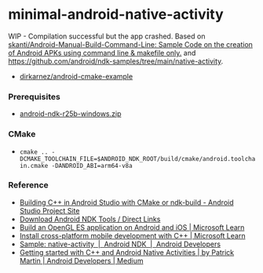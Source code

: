 minimal-android-native-activity
===============================
WIP - Compilation successful but the app crashed. Based on [skanti/Android-Manual-Build-Command-Line: Sample Code on the creation of Android APKs using command line & makefile only.](https://github.com/skanti/Android-Manual-Build-Command-Line) and https://github.com/android/ndk-samples/tree/main/native-activity.

- [dirkarnez/android-cmake-example](https://github.com/dirkarnez/android-cmake-example)

### Prerequisites
- [android-ndk-r25b-windows.zip](https://dl.google.com/android/repository/android-ndk-r25b-windows.zip)

### CMake
- ```cmake .. -DCMAKE_TOOLCHAIN_FILE=$ANDROID_NDK_ROOT/build/cmake/android.toolchain.cmake -DANDROID_ABI=arm64-v8a```
### Reference
- [Building C++ in Android Studio with CMake or ndk-build - Android Studio Project Site](http://tools.android.com/tech-docs/external-c-builds)
- [Download Android NDK Tools / Direct Links](https://gist.github.com/erm3nda/fdf42d28195e4fd82ed5b0bd2e228881)
- [Build an OpenGL ES application on Android and iOS | Microsoft Learn](https://learn.microsoft.com/en-us/cpp/cross-platform/build-an-opengl-es-application-on-android-and-ios?view=msvc-170)
- [Install cross-platform mobile development with C++ | Microsoft Learn](https://learn.microsoft.com/en-us/cpp/cross-platform/install-visual-cpp-for-cross-platform-mobile-development?source=recommendations&view=msvc-170)
- [Sample: native-activity  |  Android NDK  |  Android Developers](https://developer.android.com/ndk/samples/sample_na#mac)
- [Getting started with C++ and Android Native Activities | by Patrick Martin | Android Developers | Medium](https://medium.com/androiddevelopers/getting-started-with-c-and-android-native-activities-2213b402ffff)

